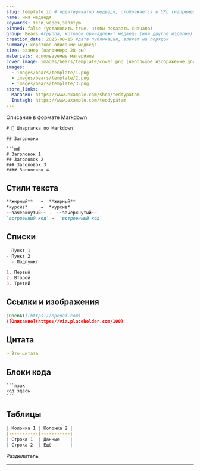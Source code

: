 ```yaml
---
slug: template_id # идентификатор медведя, отображается в URL (например: timoty-moon)
name: имя медведя
keywords: теги,через,запятую
pinned: false (установить true, чтобы показать сначала)
group: Bears #группа, которой принадлежит медведь (или другое изделие)
creation_date: 2025-08-15 #дата публикации, влияет на порядок
summary: короткое описание медведя
size: размер (например: 28 см)
materials: используемые материалы
cover_image: images/bears/template/cover.png (небольшое изображение для галереи)
images:
  - images/bears/template/1.png
  - images/bears/template/2.png
  - images/bears/template/3.png
store_links:
  Магазин: https://www.example.com/shop/teddypatam
  Instagh: https://www.example.com/teddypatam
---
```


Описание в формате Markdown

```
# 📘 Шпаргалка по Markdown

## Заголовки

```md
# Заголовок 1
## Заголовок 2
### Заголовок 3
#### Заголовок 4
```

## Стили текста

```md
**жирный**   →  **жирный**  
*курсив*     →  *курсив*  
~~зачёркнутый~~ →  ~~зачёркнутый~~  
`встроенный код` →  `встроенный код`
```

## Списки

```md
- Пункт 1
- Пункт 2
  - Подпункт

1. Первый
2. Второй
3. Третий
```

## Ссылки и изображения

```md
[OpenAI](https://openai.com)  
![Описание](https://via.placeholder.com/100)
```

## Цитата

```md
> Это цитата
```

## Блоки кода

````
```язык
код здесь
```
````

## Таблицы

```md
| Колонка 1 | Колонка 2 |
|-----------|-----------|
| Строка 1  | Данные    |
| Строка 2  | Ещё       |
```

Разделитель

---

```

